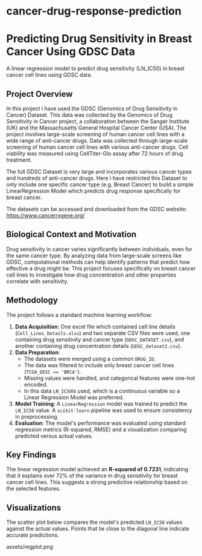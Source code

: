 # cancer-drug-response-prediction
# Predicting Drug Sensitivity in Breast Cancer Using GDSC Data
A linear regression model to predict drug sensitivity (LN_IC50) in breast cancer cell lines using GDSC data.

## Project Overview

In this project i have used the GDSC (Genomics of Drug Sensitivity in Cancer) Dataset. This data was collected by the Genomics of Drug Sensitivity in Cancer project, a collaboration between the Sanger Institute (UK) and the Massachusetts General Hospital Cancer Center (USA). The project involves large-scale screening of human cancer cell lines with a wide range of anti-cancer drugs. Data was collected through large-scale screening of human cancer cell lines with various anti-cancer drugs. Cell viability was measured using CellTiter-Glo assay after 72 hours of drug treatment.

The full GDSC Dataset is very large and incorporates various cancer types and hundreds of anti-cancer drugs. Here  i have restricted this Dataset to only include one specific cancer type (e.g. Breast Cancer) to build a simple LinearRegression Model which predicts drug response specifically for breast cancer.

The datasets can be accessed and downloaded from the GDSC website: https://www.cancerrxgene.org/

## Biological Context and Motivation

Drug sensitivity in cancer varies significantly between individuals, even for the same cancer type. By analyzing data from large-scale screens like GDSC, computational methods can help identify patterns that predict how effective a drug might be. This project focuses specifically on breast cancer cell lines to investigate how drug concentration and other properties correlate with sensitivity.

## Methodology

The project follows a standard machine learning workflow:
1.  **Data Acquisition**: One excel file which contained cell line details (`Cell_Lines_Details.xlsx`) and two separate CSV files were used, one containing drug sensitivity and cancer type (`GDSC_DATASET.csv`), and another containing drug concentration details (`GDSC_dataset2.csv`).
2.  **Data Preparation**:
    *   The datasets were merged using a common `DRUG_ID`.
    *   The data was filtered to include only breast cancer cell lines (`TCGA_DESC == 'BRCA'`).
    *   Missing values were handled, and categorical features were one-hot encoded.
    *   In this data `LN_IC50`is used, which is a continuous variable so a Linear Regression Model was preferred. 
3.  **Model Training**: A `LinearRegression` model was trained to predict the `LN_IC50` value. A `scikit-learn` pipeline was used to ensure consistency in preprocessing.
4.  **Evaluation**: The model's performance was evaluated using standard regression metrics (R-squared, RMSE) and a visualization comparing predicted versus actual values.

## Key Findings

The linear regression model achieved an **R-squared of 0.7231**, indicating that it explains over 72% of the variance in drug sensitivity for breast cancer cell lines. This suggests a strong predictive relationship based on the selected features.

## Visualizations

The scatter plot below compares the model's predicted `LN_IC50` values against the actual values. Points that lie close to the diagonal line indicate accurate predictions.

assets/regplot.png
